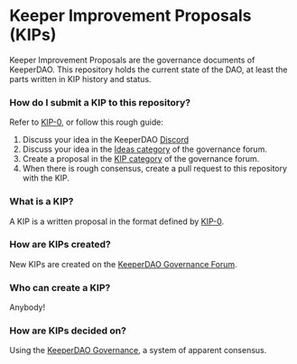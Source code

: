 # Keeper Improvement Proposals (KIPs)
Keeper Improvement Proposals are the governance documents of KeeperDAO. This repository holds the current state of the DAO, at least the parts written in KIP history and status.

### How do I submit a KIP to this repository?
Refer to [KIP-0](./KIP-0/KIP-0.md), or follow this rough guide:
1. Discuss your idea in the KeeperDAO [Discord](https://discord.gg/jmr5QGt3MQ)
2. Discuss your idea in the [Ideas category](https://forum.keeperdao.com/c/proposal/idea/) of the governance forum.
3. Create a proposal in the [KIP category](https://forum.keeperdao.com/c/proposal/kip/) of the governance forum.
4. When there is rough consensus, create a pull request to this repository with the KIP.

### What is a KIP?
A KIP is a written proposal in the format defined by [KIP-0](./KIP-0/KIP-0.md).

### How are KIPs created?
New KIPs are created on the [KeeperDAO Governance Forum](https://forum.keeperdao.com).

### Who can create a KIP?
Anybody!

### How are KIPs decided on?
Using the [KeeperDAO Governance](gov-beigepaper.pdf), a system of apparent consensus.
